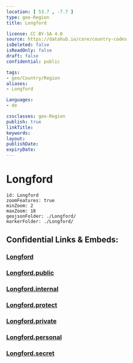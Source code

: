 ```yaml
---
location: [ 53.7 , -7.7 ] 
type: geo-Region
title: Longford

license: CC BY-SA 4.0
source: https://datahub.io/core/country-codes
isDeleted: false
isReadOnly: false
draft: false
confidential: public

tags:
- geo/Country/Region
aliases:
- Longford

Languages:
- de

cssclasses: geo-Region
publish: true
linkTitle: 
keywords: 
layout: 
publishDate: 
expiryDate: 
---
```


# Longford

```leaflet
id: Longford
zoomFeatures: true 
minZoom: 2 
maxZoom: 18
geojsonFolder: ./Longford/
markerFolder: ./Longford/
```


## Confidential Links & Embeds: 

### [Longford](/_Standards/Earth/Continent/Europe/Europe~North/Ireland/Ireland,Provinces/Leinster/Longford.md) 

### [Longford.public](/_public/Earth/Continent/Europe/Europe~North/Ireland/Ireland,Provinces/Leinster/Longford.public.md) 

### [Longford.internal](/_internal/Earth/Continent/Europe/Europe~North/Ireland/Ireland,Provinces/Leinster/Longford.internal.md) 

### [Longford.protect](/_protect/Earth/Continent/Europe/Europe~North/Ireland/Ireland,Provinces/Leinster/Longford.protect.md) 

### [Longford.private](/_private/Earth/Continent/Europe/Europe~North/Ireland/Ireland,Provinces/Leinster/Longford.private.md) 

### [Longford.personal](/_personal/Earth/Continent/Europe/Europe~North/Ireland/Ireland,Provinces/Leinster/Longford.personal.md) 

### [Longford.secret](/_secret/Earth/Continent/Europe/Europe~North/Ireland/Ireland,Provinces/Leinster/Longford.secret.md)

